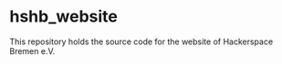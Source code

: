hshb_website
============

This repository holds the source code for the website of Hackerspace Bremen e.V.
